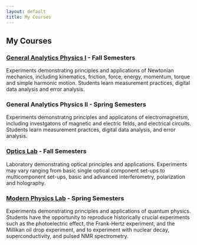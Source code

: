 ```yaml
---
layout: default
title: My Courses
---
```

## My Courses

### [General Analytics Physics I](GAP1) - Fall Semesters

Experiments demonstrating principles and applications of Newtonian mechanics, 
including kinematics, friction, force, energy, momentum, torque and simple harmonic motion. 
Students learn measurement practices, digital data analysis and error analysis.

### General Analytics Physics II - Spring Semesters

Experiments demonstratng principles and applicatons of electromagnetsm, 
including investgatons of magnetic and electric felds, and electrical circuits. 
Students learn measurement practces, digital data analysis, and error analysis. 

### [Optics Lab](OpticsLab) - Fall Semesters

Laboratory demonstrating optical principles and applications. 
Experiments may vary ranging from basic single optical component set-ups to 
multicomponent set-ups,  basic and advanced interferometry, 
polarization and holography.

### [Modern Physics Lab](ModPhysLab) - Spring Semesters

Experiments demonstrating principles and applications of quantum physics. 
Students have the opportunity to reproduce historically crucial experiments such as 
the photoelectric effect, the Frank-Hertz experiment, and the Millikan oil drop experiment, 
and to experiment with nuclear decay, superconductivity, and pulsed NMR spectrometry. 
